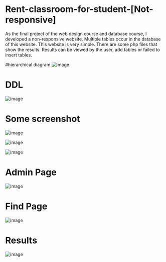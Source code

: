 # Rent-classroom-for-student-[Not-responsive]

As the final project of the web design course and database course, I developed a non-responsive website. Multiple tables occur in the database of this website.
This website is very simple. There are some php files that show the results. Results can be viewed by the user, add tables or failed to insert tables.


#hierarchical diagram
![image](https://user-images.githubusercontent.com/48950686/123525373-d7fe9d80-d6d8-11eb-952b-16294c3a7e89.png)

# DDL
![image](https://user-images.githubusercontent.com/48950686/123525382-e351c900-d6d8-11eb-8560-0ed2441b791d.png)

# Some screenshot 
![image](https://user-images.githubusercontent.com/48950686/123525442-53f8e580-d6d9-11eb-9fd2-4d7280c6dfdb.png)

![image](https://user-images.githubusercontent.com/48950686/123525476-a76b3380-d6d9-11eb-8977-f55ceba32601.png)

![image](https://user-images.githubusercontent.com/48950686/123525495-c8cc1f80-d6d9-11eb-9edb-4a77a73badcb.png)
# Admin Page
![image](https://user-images.githubusercontent.com/48950686/123525533-19dc1380-d6da-11eb-8270-6d95e611eb87.png)
# Find Page
![image](https://user-images.githubusercontent.com/48950686/123525729-886da100-d6db-11eb-89ef-6b03f787712c.png)
# Results
![image](https://user-images.githubusercontent.com/48950686/123525619-c8805400-d6da-11eb-89ab-b2b5b144b639.png)


